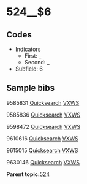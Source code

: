 # 524\_\_$6

## Codes

-   Indicators
    -   First: \_
    -   Second: \_
-   Subfield: 6

## Sample bibs

9585831 [Quicksearch](https://search.library.yale.edu/catalog/9585831) [VXWS](http://prodorbis.library.yale.edu:7014/vxws/GetHoldingsService?bibId=9585831)

9585836 [Quicksearch](https://search.library.yale.edu/catalog/9585836) [VXWS](http://prodorbis.library.yale.edu:7014/vxws/GetHoldingsService?bibId=9585836)

9598472 [Quicksearch](https://search.library.yale.edu/catalog/9598472) [VXWS](http://prodorbis.library.yale.edu:7014/vxws/GetHoldingsService?bibId=9598472)

9610616 [Quicksearch](https://search.library.yale.edu/catalog/9610616) [VXWS](http://prodorbis.library.yale.edu:7014/vxws/GetHoldingsService?bibId=9610616)

9615015 [Quicksearch](https://search.library.yale.edu/catalog/9615015) [VXWS](http://prodorbis.library.yale.edu:7014/vxws/GetHoldingsService?bibId=9615015)

9630146 [Quicksearch](https://search.library.yale.edu/catalog/9630146) [VXWS](http://prodorbis.library.yale.edu:7014/vxws/GetHoldingsService?bibId=9630146)

**Parent topic:**[524](../../tags/524/524.md)

